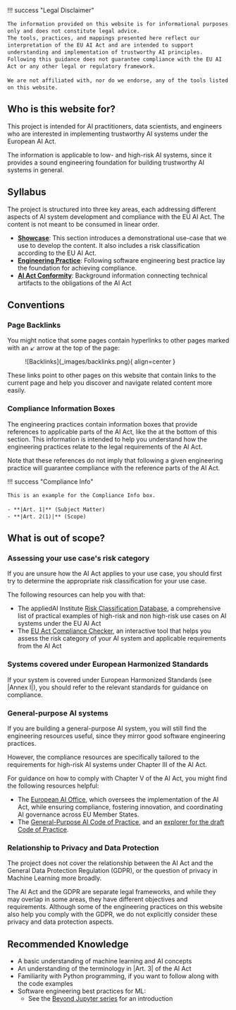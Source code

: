!!! success "Legal Disclaimer"

    The information provided on this website is for informational purposes only and does not constitute legal advice.
    The tools, practices, and mappings presented here reflect our interpretation of the EU AI Act and are intended to support understanding and implementation of trustworthy AI principles.
    Following this guidance does not guarantee compliance with the EU AI Act or any other legal or regulatory framework.

    We are not affiliated with, nor do we endorse, any of the tools listed on this website.

## Who is this website for?

This project is intended for AI practitioners, data scientists, and engineers who are interested in implementing trustworthy AI systems under the European AI Act.

The information is applicable to low- and high-risk AI systems, since it provides a sound engineering foundation for building trustworthy AI systems in general.

## Syllabus

The project is structured into three key areas, each addressing different aspects of AI system development and compliance with the EU AI Act. The content is not meant to be consumed in linear order.

-   [**Showcase**](showcase/index.md): This section introduces a demonstrational use-case that we use to develop the content. It also includes a risk classification according to the EU AI Act.
-   [**Engineering Practice**](engineering-practice/reference-architecture.md): Following software engineering best practice lay the foundation for achieving compliance.
-   [**AI Act Conformity**](conformity/index.md): Background information connecting technical artifacts to the obligations of the AI Act

## Conventions

### Page Backlinks

You might notice that some pages contain hyperlinks to other pages marked with an <em>↙</em> arrow at the top of the page:

<figure markdown="span">
![Backlinks](_images/backlinks.png){ align=center }
</figure>

These links point to other pages on this website that contain links to the current page and help you discover and navigate related content more easily.

### Compliance Information Boxes

The engineering practices contain information boxes that provide references to applicable parts of the AI Act, like the at the bottom of this section.
This information is intended to help you understand how the engineering practices relate to the legal requirements of the AI Act.

Note that these references do not imply that following a given engineering practice will guarantee compliance with the reference parts of the AI Act.

!!! success "Compliance Info"

    This is an example for the Compliance Info box.

    - **|Art. 1|** (Subject Matter)
    - **|Art. 2(1)|** (Scope)

## What is out of scope?

### Assessing your use case's risk category

If you are unsure how the AI Act applies to your use case, you should first try to determine the appropriate risk classification for your use case.

The following resources can help you with that:

-   The appliedAI Institute [Risk Classification Database](https://www.appliedai-institute.de/en/risk-classification-database), a comprehensive list of practical examples of high-risk and non high-risk use cases on AI systems under the EU AI Act
-   The [EU Act Compliance Checker](https://artificialintelligenceact.eu/assessment/eu-ai-act-compliance-checker/), an interactive tool that helps you assess the risk category of your AI system and applicable requirements from the AI Act

### Systems covered under European Harmonized Standards

If your system is covered under European Harmonized Standards (see |Annex I|), you should refer to the relevant standards for guidance on compliance.

### General-purpose AI systems

If you are building a general-purpose AI system, you will still find the engineering resources useful, since they mirror good software engineering practices.

However, the compliance resources are specifically tailored to the requirements for high-risk AI systems under Chapter III of the AI Act.

For guidance on how to comply with Chapter V of the AI Act, you might find the following resources helpful:

-   The [European AI Office](https://digital-strategy.ec.europa.eu/en/policies/ai-office), which oversees the implementation of the AI Act, while ensuring compliance, fostering innovation, and coordinating AI governance across EU Member States.
-   The [General-Purpose AI Code of Practice](https://digital-strategy.ec.europa.eu/en/policies/ai-code-practice), and an [explorer for the draft Code of Practice](https://code-of-practice.ai).

### Relationship to Privacy and Data Protection

The project does not cover the relationship between the AI Act and the General Data Protection Regulation (GDPR), or the question of privacy in Machine Learning more broadly.

The AI Act and the GDPR are separate legal frameworks, and while they may overlap in some areas, they have different objectives and requirements.
Although some of the engineering practices on this website also help you comply with the GDPR, we do not explicitly consider these privacy and data protection aspects.

## Recommended Knowledge

-   A basic understanding of machine learning and AI concepts
-   An understanding of the terminology in |Art. 3| of the AI Act
-   Familiarity with Python programming, if you want to follow along with the code examples
-   Software engineering best practices for ML:
    -   See the [Beyond Jupyter series](https://transferlab.ai/trainings/beyond-jupyter/) for an introduction
